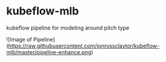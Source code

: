 # kubeflow-mlb
kubeflow pipeline for modeling around pitch type

![Image of Pipeline]
(https://raw.githubusercontent.com/jonrossclaytor/kubeflow-mlb/master/pipeline-enhance.png)
